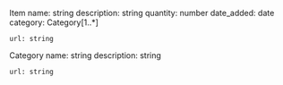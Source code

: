 Item
    name: string
    description: string
    quantity: number
    date_added: date
    category: Category[1..*]

    url: string

Category
    name: string
    description: string

    url: string